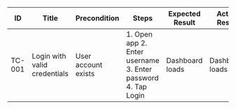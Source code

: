 | ID | Title | Precondition | Steps | Expected Result | Actual Result | Status | Notes |
|-----|-------|--------------|-------|------------------|---------------|--------|-------|
| TC-001 | Login with valid credentials | User account exists | 1. Open app 2. Enter username 3. Enter password 4. Tap Login | Dashboard loads | Dashboard loads | Pass | - |
